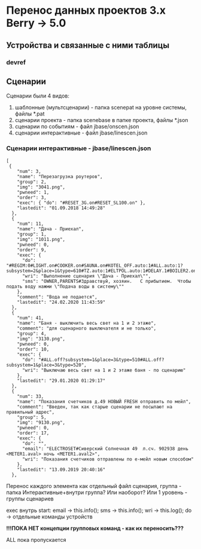 # Перенос данных проектов 3.x Berry -> 5.0

## Устройства и связанные с ними таблицы

### devref

## Сценарии 

Сценарии были 4 видов:
  1. шаблонные (мультсценарии) - папка  scenepat на уровне системы, файлы *.pat
  2. сценарии проекта - папка  scenebase в папке проекта, файлы *.json
  3. сценарии по событиям - файл jbase/onscen.json
  4. сценарии интерактивные - файл jbase/linescen.json

### Cценарии интерактивные - jbase/linescen.json

```
[
 {
    "num": 3,
    "name": "Перезагрузка роутеров",
    "group": 2,
    "img": "3041.png",
    "pwneed": 1,
    "order": 3,
    "exec": { "do": "#RESET_3G.on#RESET_SL100.on" },
    "lastedit": "01.09.2018 14:49:28"
  },
  {
    "num": 11,
    "name": "Дача - Приехал",
    "group": 1,
    "img": "1011.png",
    "pwneed": 0,
    "order": 9,
    "exec": {
      "do": "#REGIM:0#LIGHT.on#COOKER.on#SAUNA.on#KOTEL_OFF.auto:1#ALL.auto:1?subsystem=2&place=1&type=610#TZ.auto:1#ELTPOL.auto:1#DELAY.1#BOILER2.on#Guard_Dachia.off",
      "wri": "Выполнение сценария \"Дача - Приехал\"",
      "sms": "OWNER,PARENTS#Здравствуй, хозяин.   С прибытием.  Чтобы подать воду нажми \"Подача воды в систему\""
    },
    "comment": "Вода не подается",
    "lastedit": "24.02.2020 11:43:59"
  },
  {
    "num": 41,
    "name": "Баня - выключить весь свет на 1 и 2 этаже",
    "comment": "для сценарного выключателя и не только",
    "group": 4,
    "img": "3130.png",
    "pwneed": 0,
    "order": 10,
    "exec": {
      "do": "#ALL.off?subsystem=1&place=3&type=510#ALL.off?subsystem=1&place=3&type=520",
      "wri": "Выключаю весь свет на 1 и 2 этаже баня - по сценарию"
    },
    "lastedit": "29.01.2020 01:29:17"
  },
  {
    "num": 33,
    "name": "Показания счетчиков д.49 НОВЫЙ FRESH отправить по мейл",
    "comment": "Введен, так как старые сценарии не посылают на правильный адрес",
    "group": 5,
    "img": "9130.png",
    "pwneed": 0,
    "order": 17,
    "exec": {
      "do": "",
      "email": "ELECTROSET#Сиверский Солнечная 49  л.сч. 902938 день <METER1.aval> ночь <METER1.aval2>",
      "wri": "Показания счетчиков отправлены по е-мейл новым способом"
    },
    "lastedit": "13.09.2019 20:40:16"
  },

```

Перенос каждого элемента как отдельный файл сценария, группа - папка Интерактивные+внутри группа? Или наоборот? Или 1 уровень - группы сценариев

exec внутрь start:
  email -> this.info();
  sms -> this.info();
  wri -> this.log();
  do -> отдельные команды устройств

**!!!ПОКА НЕТ концепции групповых команд - как их переносить???**

ALL пока пропускается
  






